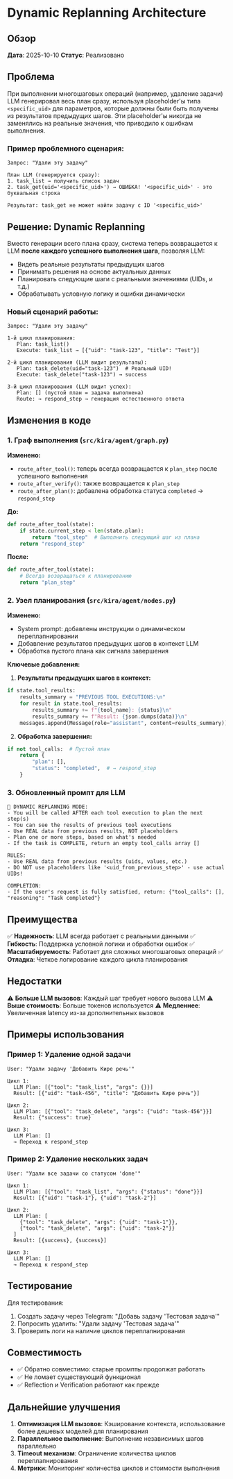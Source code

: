# Dynamic Replanning Architecture

## Обзор

**Дата**: 2025-10-10
**Статус**: Реализовано

## Проблема

При выполнении многошаговых операций (например, удаление задачи) LLM генерировал весь план сразу, используя placeholder'ы типа `<specific_uid>` для параметров, которые должны были быть получены из результатов предыдущих шагов. Эти placeholder'ы никогда не заменялись на реальные значения, что приводило к ошибкам выполнения.

### Пример проблемного сценария:

```
Запрос: "Удали эту задачу"

План LLM (генерируется сразу):
1. task_list → получить список задач
2. task_get(uid='<specific_uid>') → ОШИБКА! '<specific_uid>' - это буквальная строка

Результат: task_get не может найти задачу с ID '<specific_uid>'
```

## Решение: Dynamic Replanning

Вместо генерации всего плана сразу, система теперь возвращается к LLM **после каждого успешного выполнения шага**, позволяя LLM:
- Видеть реальные результаты предыдущих шагов
- Принимать решения на основе актуальных данных
- Планировать следующие шаги с реальными значениями (UIDs, и т.д.)
- Обрабатывать условную логику и ошибки динамически

### Новый сценарий работы:

```
Запрос: "Удали эту задачу"

1-й цикл планирования:
   Plan: task_list()
   Execute: task_list → [{"uid": "task-123", "title": "Test"}]

2-й цикл планирования (LLM видит результаты):
   Plan: task_delete(uid="task-123")  # Реальный UID!
   Execute: task_delete("task-123") → success

3-й цикл планирования (LLM видит успех):
   Plan: [] (пустой план = задача выполнена)
   Route: → respond_step → генерация естественного ответа
```

## Изменения в коде

### 1. Граф выполнения (`src/kira/agent/graph.py`)

**Изменено:**
- `route_after_tool()`: теперь всегда возвращается к `plan_step` после успешного выполнения
- `route_after_verify()`: также возвращается к `plan_step`
- `route_after_plan()`: добавлена обработка статуса `completed` → `respond_step`

**До:**
```python
def route_after_tool(state):
    if state.current_step < len(state.plan):
        return "tool_step"  # Выполнить следующий шаг из плана
    return "respond_step"
```

**После:**
```python
def route_after_tool(state):
    # Всегда возвращаться к планированию
    return "plan_step"
```

### 2. Узел планирования (`src/kira/agent/nodes.py`)

**Изменено:**
- System prompt: добавлены инструкции о динамическом переплапнировании
- Добавление результатов предыдущих шагов в контекст LLM
- Обработка пустого плана как сигнала завершения

**Ключевые добавления:**

1. **Результаты предыдущих шагов в контекст:**
```python
if state.tool_results:
    results_summary = "PREVIOUS TOOL EXECUTIONS:\n"
    for result in state.tool_results:
        results_summary += f"{tool_name}: {status}\n"
        results_summary += f"Result: {json.dumps(data)}\n"
    messages.append(Message(role="assistant", content=results_summary))
```

2. **Обработка завершения:**
```python
if not tool_calls:  # Пустой план
    return {
        "plan": [],
        "status": "completed",  # → respond_step
    }
```

### 3. Обновленный промпт для LLM

```
🔄 DYNAMIC REPLANNING MODE:
- You will be called AFTER each tool execution to plan the next step(s)
- You can see the results of previous tool executions
- Use REAL data from previous results, NOT placeholders
- Plan one or more steps, based on what's needed
- If the task is COMPLETE, return an empty tool_calls array []

RULES:
- Use REAL data from previous results (uids, values, etc.)
- DO NOT use placeholders like '<uid_from_previous_step>' - use actual UIDs!

COMPLETION:
- If the user's request is fully satisfied, return: {"tool_calls": [], "reasoning": "Task completed"}
```

## Преимущества

✅ **Надежность**: LLM всегда работает с реальными данными
✅ **Гибкость**: Поддержка условной логики и обработки ошибок
✅ **Масштабируемость**: Работает для сложных многошаговых операций
✅ **Отладка**: Четкое логирование каждого цикла планирования

## Недостатки

⚠️ **Больше LLM вызовов**: Каждый шаг требует нового вызова LLM
⚠️ **Выше стоимость**: Больше токенов используется
⚠️ **Медленнее**: Увеличенная latency из-за дополнительных вызовов

## Примеры использования

### Пример 1: Удаление одной задачи

```
User: "Удали задачу 'Добавить Кире речь'"

Цикл 1:
  LLM Plan: [{"tool": "task_list", "args": {}}]
  Result: [{"uid": "task-456", "title": "Добавить Кире речь"}]

Цикл 2:
  LLM Plan: [{"tool": "task_delete", "args": {"uid": "task-456"}}]
  Result: {"success": true}

Цикл 3:
  LLM Plan: []
  → Переход к respond_step
```

### Пример 2: Удаление нескольких задач

```
User: "Удали все задачи со статусом 'done'"

Цикл 1:
  LLM Plan: [{"tool": "task_list", "args": {"status": "done"}}]
  Result: [{"uid": "task-1"}, {"uid": "task-2"}]

Цикл 2:
  LLM Plan: [
    {"tool": "task_delete", "args": {"uid": "task-1"}},
    {"tool": "task_delete", "args": {"uid": "task-2"}}
  ]
  Result: [{success}, {success}]

Цикл 3:
  LLM Plan: []
  → Переход к respond_step
```

## Тестирование

Для тестирования:
1. Создать задачу через Telegram: "Добавь задачу 'Тестовая задача'"
2. Попросить удалить: "Удали задачу 'Тестовая задача'"
3. Проверить логи на наличие циклов переплапнирования

## Совместимость

- ✅ Обратно совместимо: старые промпты продолжат работать
- ✅ Не ломает существующий функционал
- ✅ Reflection и Verification работают как прежде

## Дальнейшие улучшения

1. **Оптимизация LLM вызовов**: Кэширование контекста, использование более дешевых моделей для планирования
2. **Параллельное выполнение**: Выполнение независимых шагов параллельно
3. **Timeout механизм**: Ограничение количества циклов переплапнирования
4. **Метрики**: Мониторинг количества циклов и стоимости выполнения

